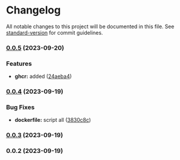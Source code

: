 # Changelog

All notable changes to this project will be documented in this file. See [standard-version](https://github.com/conventional-changelog/standard-version) for commit guidelines.

### [0.0.5](https://github.com/eunchurn/dockerized-node-express-hello-world/compare/v0.0.4...v0.0.5) (2023-09-20)

### Features

- **ghcr:** added ([24aeba4](https://github.com/eunchurn/dockerized-node-express-hello-world/commit/24aeba4e33e7543c8d785e70edbc00519a89e19a))

### [0.0.4](https://github.com/eunchurn/dockerized-node-express-hello-world/compare/v0.0.3...v0.0.4) (2023-09-19)

### Bug Fixes

- **dockerfile:** script all ([3830c8c](https://github.com/eunchurn/dockerized-node-express-hello-world/commit/3830c8c13171de1f2a7e975ee637b440c4bc6089))

### [0.0.3](https://github.com/eunchurn/dockerized-node-express-hello-world/compare/v0.0.2...v0.0.3) (2023-09-19)

### 0.0.2 (2023-09-19)
